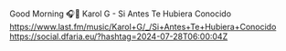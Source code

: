 Good Morning 🎧🎵 Karol G - Si Antes Te Hubiera Conocido  https://www.last.fm/music/Karol+G/_/Si+Antes+Te+Hubiera+Conocido https://social.dfaria.eu/?hashtag=2024-07-28T06:00:04Z